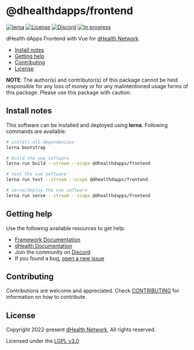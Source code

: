 # @dhealthdapps/frontend

[![lerna](https://img.shields.io/badge/maintained%20with-lerna-cc00ff.svg)](https://lerna.js.org/)
[![License](https://img.shields.io/badge/License-LGPL%203.0%20only-blue.svg)][license]
[![Discord](https://img.shields.io/badge/chat-on%20discord-green.svg)][discord]
[![In progress](https://img.shields.io/badge/Status-In%20progress-2b00ff.svg)](CONTRIBUTING.md#project-status)

dHealth dApps Frontend with Vue for [dHealth Network][parent-url].

- [Install notes](#install-notes)
- [Getting help](#getting-help)
- [Contributing](#contributing)
- [License](#license)

**NOTE**: The author(s) and contributor(s) of this package cannot be held responsible for any loss of money or for any malintentioned usage forms of this package. Please use this package with caution.

## Install notes

This software can be installed and deployed using **lerna**. Following commands are available:

```bash
# install all dependencies
lerna bootstrap

# build the vue software
lerna run build --stream --scope @dhealthdapps/frontend

# test the vue software
lerna run test --stream --scope @dhealthdapps/frontend

# serve/deploy the vue software
lerna run serve --stream --scope @dhealthdapps/frontend
```

## Getting help

Use the following available resources to get help:

- [Framework Documentation][docs-framework]
- [dHealth Documentation][docs]
- Join the community on [Discord][discord] 
- If you found a bug, [open a new issue][issues]

## Contributing

Contributions are welcome and appreciated. 
Check [CONTRIBUTING](CONTRIBUTING.md) for information on how to contribute.

## License

Copyright 2022-present [dHealth Network][parent-url], All rights reserved.

Licensed under the [LGPL v3.0](LICENSE)

[license]: https://opensource.org/licenses/LGPL-3.0
[parent-url]: https://dhealth.network
[docs]: https://docs.dhealth.com
[docs-framework]: https://dhealthproject.github.io/dapps-framework/
[issues]: https://github.com/dhealthproject/dapps-framework/issues
[discord]: https://discord.gg/P57WHbmZjk
